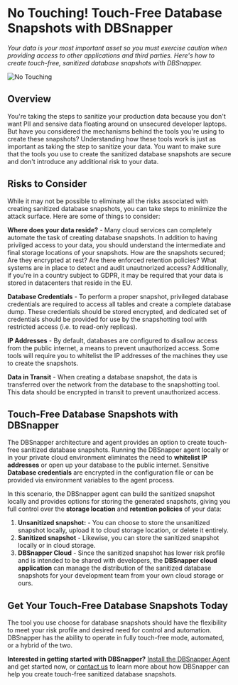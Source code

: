 # No Touching! Touch-Free Database Snapshots with DBSnapper

_Your data is your most important asset so you must exercise caution when providing access to other applications and third parties. Here's how to create touch-free, sanitized database snapshots with DBSnapper._

![No Touching](/static/no-touching-bluth.jpg)

## Overview

You're taking the steps to sanitize your production data because you don't want PII and sensive data floating around on unsecured developer laptops. But have you considered the mechanisms behind the tools you're using to create these snapshots?  Understanding how these tools work is just as important as taking the step to sanitize your data. You want to make sure that the tools you use to create the sanitized database snapshots are secure and don't introduce any additional risk to your data.

## Risks to Consider

While it may not be possible to eliminate all the risks associated with creating sanitized database snapshots, you can take steps to miniimize the attack surface. Here are some of things to consider:

**Where does your data reside?** - Many cloud services can completely automate the task of creating database snapshots. In addition to having privilged access to your data, you should understand the intermediate and final storage locations of your snapshots. How are the snapshots secured; Are they encrypted at rest? Are there enforced retention policies? What systems are in place to detect and audit unautnorized access? Additionally, if you're in a country subject to GDPR, it may be required that your data is stored in datacenters that reside in the EU.

**Database Credentials** - To perform a proper snapshot, privileged database credentials are required to access all tables and create a complete database dump. These credentials should be stored encrypted, and dedicated set of credentials should be provided for use by the snapshotting tool with restricted access (i.e. to read-only replicas).

**IP Addresses** - By default, databases are configured to disallow access from the public internet, a means to prevent unauthorized access. Some tools will require you to whitelist the IP addresses of the machines they use to create the snapshots. 

**Data in Transit** - When creating a database snapshot, the data is transferred over the network from the database to the snapshotting tool. This data should be encrypted in transit to prevent unauthorized access.

## Touch-Free Database Snapshots with DBSnapper

The DBSnapper architecture and agent provides an option to create touch-free sanitized database snapshots. Running the DBSnapper agent locally or in your private cloud environment eliminates the need to **whitelist IP addresses** or open up your database to the public internet. Sensitive **Database credentials** are encrypted in the configuration file or can be provided via environment variables to the agent process.

In this scenario, the DBSnapper agent can build the sanitized snapshot locally and provides options for storing the generated snapshots, giving you full control over the **storage location** and **retention policies** of your data:

1. **Unsanitized snapshot:** - You can choose to store the unsanitized snapshot locally, upload it to cloud storage location, or delete it entirely. 
2. **Sanitized snapshot** - Likewise, you can store the sanitized snapshot locally or in cloud storage. 
3. **DBSnapper Cloud** - Since the sanitized snapshot has lower risk profile and is intended to be shared with developers, the **DBSnapper cloud application** can manage the distribution of the sanitized database snapshots for your development team from your own cloud storage or ours.

## Get Your Touch-Free Database Snapshots Today

The tool you use choose for database snapshots should have the flexibility to meet your risk profile and desired need for control and automation. DBSnapper has the ability to operate in fully touch-free mode, automated, or a hybrid of the two. 

**Interested in getting started with DBSnapper?** [Install the DBSnapper Agent](https://docs.dbsnapper.com/installation/) and get started now, or [contact us](mailto:contact@dbsnapper.com) to learn more about how DBSnapper can help you create touch-free sanitized database snapshots.